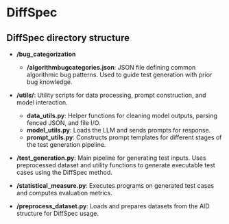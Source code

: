 # DiffSpec

## DiffSpec directory structure


- **/bug_categorization**
  - **/algorithmbugcategories.json**: JSON file defining common algorithmic bug patterns. Used to guide test generation with prior bug knowledge.

- **/utils/**: Utility scripts for data processing, prompt construction, and model interaction.
  - **data_utils.py**: Helper functions for cleaning model outputs, parsing fenced JSON, and file I/O.
  - **model_utils.py**: Loads the LLM and sends prompts for response.
  - **prompt_utils.py**: Constructs prompt templates for different stages of the test generation pipeline.

- **/test_generation.py**: Main pipeline for generating test inputs.
Uses preprocessed dataset and utility functions to generate executable test cases using the DiffSpec method.

- **/statistical_measure.py**: Executes programs on generated test cases and computes evaluation metrics.

- **/preprocess_dataset.py**: Loads and prepares datasets from the AID structure for DiffSpec usage.